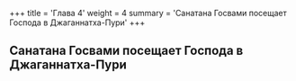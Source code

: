 +++
title = 'Глава 4'
weight = 4
summary = 'Санатана Госвами посещает Господа в Джаганнатха-Пури'
+++
## Санатана Госвами посещает Господа в Джаганнатха-Пури
